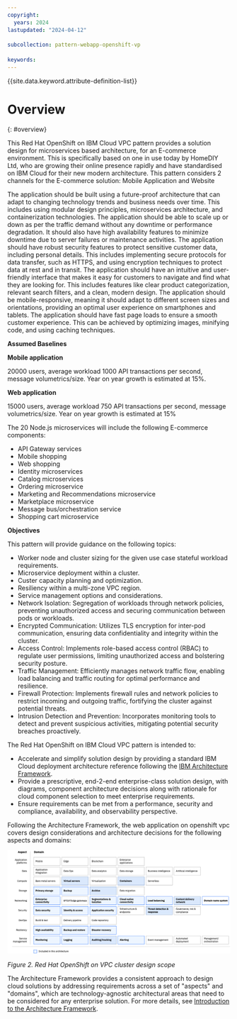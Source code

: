 ```yaml
---
copyright:
  years: 2024
lastupdated: "2024-04-12"

subcollection: pattern-webapp-openshift-vp

keywords:
---
```

{{site.data.keyword.attribute-definition-list}}

# Overview

{: #overview}

This Red Hat OpenShift on IBM Cloud VPC pattern provides a solution design for microservices based architecture, for an E-commerce environment. This is specifically based on one in use today by HomeDIY Ltd, who are growing their online presence rapidly and have standardised on IBM Cloud for their new modern architecture.
This pattern considers 2 channels for the E-commerce solution:  Mobile Application and Website

The application should be built using a future-proof architecture that can adapt to changing technology trends and business needs over time. This includes using modular design principles, microservices architecture, and containerization technologies.
The application should be able to scale up or down as per the traffic demand without any downtime or performance degradation. It should also have high availability features to minimize downtime due to server failures or maintenance activities.
The application should have robust security features to protect sensitive customer data, including personal details. This includes implementing secure protocols for data transfer, such as HTTPS, and using encryption techniques to protect data at rest and in transit.
The application should have an intuitive and user-friendly interface that makes it easy for customers to navigate and find what they are looking for. This includes features like clear product categorization, relevant search filters, and a clean, modern design.
The application should be mobile-responsive, meaning it should adapt to different screen sizes and orientations, providing an optimal user experience on smartphones and tablets.
The application should have fast page loads to ensure a smooth customer experience. This can be achieved by optimizing images, minifying code, and using caching techniques.

**Assumed Baselines**

**Mobile application**

20000 users, average workload 1000 API transactions per second, message volumetrics/size. Year on year growth is estimated at 15%.

**Web application**

15000 users, average workload 750 API transactions per second, message volumetrics/size. Year on year growth is estimated at 15%

The 20 Node.js microservices will include the following E-commerce components:

- API Gateway services
- Mobile shopping
- Web shopping
- Identity microservices
- Catalog microservices
- Ordering microservice
- Marketing and Recommendations microservice
- Marketplace microservice
- Message bus/orchestration service
- Shopping cart microservice

**Objectives**

This pattern will provide guidance on the following topics:

- Worker node and cluster sizing for the given use case stateful workload requirements.
- Microservice deployment within a cluster.
- Custer capacity planning and optimization.
- Resiliency within a multi-zone VPC region.
- Service management options and considerations.
- Network Isolation: Segregation of workloads through network policies, preventing unauthorized access and securing communication between pods or workloads.
- Encrypted Communication: Utilizes TLS encryption for inter-pod communication, ensuring data confidentiality and integrity within the cluster.
- Access Control: Implements role-based access control (RBAC) to regulate user permissions, limiting unauthorized access and bolstering security posture.
- Traffic Management: Efficiently manages network traffic flow, enabling load balancing and traffic routing for optimal performance and resilience.
- Firewall Protection: Implements firewall rules and network policies to restrict incoming and outgoing traffic, fortifying the cluster against potential threats.
- Intrusion Detection and Prevention: Incorporates monitoring tools to detect and prevent suspicious activities, mitigating potential security breaches proactively.

The Red Hat OpenShift on IBM Cloud VPC pattern is intended to:

- Accelerate and simplify solution design by providing a standard IBM Cloud deployment architecture reference following the [IBM Architecture Framework](https://cloud.ibm.com/docs/architecture-framework).
- Provide a prescriptive, end-2-end enterprise-class solution design, with diagrams, component architecture decisions along with rationale for cloud component selection to meet enterprise requirements.
- Ensure requirements can be met from a performance, security and compliance, availability, and observability perspective.

Following the Architecture Framework, the web application on openshift vpc covers design considerations and architecture decisions for the following aspects and domains:

![A screen shot of a computer Description automatically generated](image/3ae57d26830ed794b58c403c5e917bc4.png)

*Figure 2. Red Hat OpenShift on VPC cluster design scope*

The Architecture Framework provides a consistent approach to design cloud solutions by addressing requirements across a set of "aspects" and "domains", which are technology-agnostic architectural areas that need to be considered for any enterprise solution. For more details, see [Introduction to the Architecture Framework](/docs/architecture-framework).
